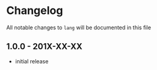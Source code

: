 # Changelog

All notable changes to `lang` will be documented in this file

## 1.0.0 - 201X-XX-XX

- initial release
